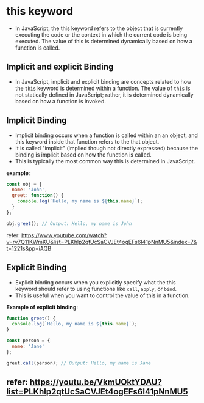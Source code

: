 # this keyword 
- In JavaScript, the this keyword refers to the object that is currently executing the code or the context in which the current code is being executed. The value of this is determined dynamically based on how a function is called.

## Implicit and explicit Binding

- In JavaScript, implicit and explicit binding are concepts related to how the `this` keyword is determined within a function. The value of `this` is not statically defined in JavaScript; rather, it is determined dynamically based on how a function is invoked.

## Implicit Binding 
- Implicit binding occurs when a function is called within an an object, and this keyword inside that function refers to the that object.
- It is called "implicit" (implied though not directly expressed) because the binding is implicit based on how the function is called.
- This is typically the most common way this is determined in JavaScript.

**example**: 
```javascript
const obj = {
  name: 'John',
  greet: function() {
    console.log(`Hello, my name is ${this.name}`);
  }
};

obj.greet(); // Output: Hello, my name is John

```

refer: https://www.youtube.com/watch?v=rv7Q11KWmKU&list=PLKhlp2qtUcSaCVJEt4ogEFs6I41pNnMU5&index=7&t=1221s&pp=iAQB


## Explicit Binding 
- Explicit binding occurs when you explicitly specify what the this keyword should refer to using functions like `call`, `apply`, or `bind`.
- This is useful when you want to control the value of this in a function.

**Example of explicit binding**:
```javascript
function greet() {
  console.log(`Hello, my name is ${this.name}`);
}

const person = {
  name: 'Jane'
};

greet.call(person); // Output: Hello, my name is Jane

```

refer: https://youtu.be/VkmUOktYDAU?list=PLKhlp2qtUcSaCVJEt4ogEFs6I41pNnMU5
-